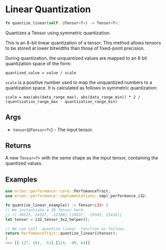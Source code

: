 # Linear Quantization

```rust
fn quantize_linear(self: @Tensor<T>) -> Tensor<T>;
```

Quantizes a Tensor using symmetric quantization.

This is an 8-bit linear quantization of a tensor. This method allows tensors to be stored at lower bitwidths than those of fixed-point precision.

During quantization, the unquantized values are mapped to an 8 bit quantization space of the form:

`quantized_value = value / scale`

`scale` is a positive number used to map the unquantized numbers to a quantization space. It is calculated as follows in symmetric quantization:

```
scale = max(abs(data_range_max), abs(data_range_min)) * 2 / (quantization_range_max - quantization_range_min)
```

## Args

* `tensor`(`@Tensor<T>`) - The input tensor.

## Returns

A new `Tensor<T>` with the same shape as the input tensor, containing the quantized values.

## Examples

```rust
use orion::performance::core::PerfomanceTrait;
use orion::performance::implementations::impl_performance_i32;

fn quantize_linear_example() -> Tensor<i32> {
// We instantiate a 2D Tensor here.
// [[-30523, 24327, -12288],[29837, -19345, 15416]]
let tensor = i32_tensor_3x2_helper();

// We can call `quantize_linear` function as follows.
return PerfomanceTrait::quantize_linear(@tensor);
}
>>> [[-127, 101, -51],[124, -80, 64]]
```
